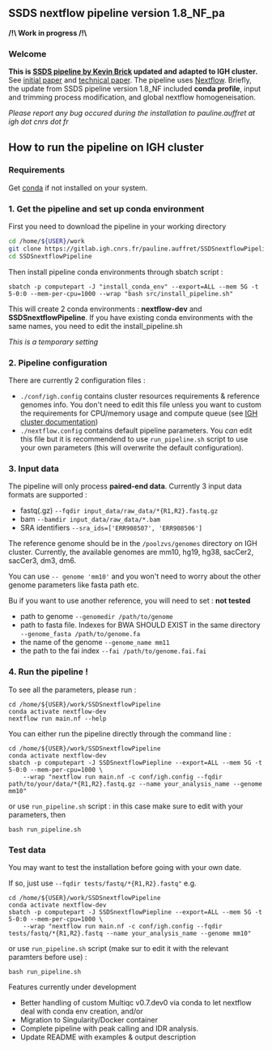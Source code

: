 ## **SSDS nextflow pipeline version 1.8_NF_pa**
**\/!\ Work in progress /!\\**
### **Welcome**
**This is [SSDS pipeline by Kevin Brick](https://github.com/kevbrick/SSDSnextflowPipeline) updated and adapted to IGH cluster.**
See [initial paper](https://genome.cshlp.org/content/22/5/957.long) and [technical paper](https://www.sciencedirect.com/science/article/pii/S0076687917303750?via%3Dihub).
The pipeline uses [Nextflow]( https://www.nextflow.io/).
Briefly, the update from SSDS pipeline version 1.8_NF included **conda profile**, input and trimming process modification, and global nextflow homogeneisation.

*Please report any bug occured during the installation to pauline.auffret at igh dot cnrs dot fr*


## **How to run the pipeline on IGH cluster**
### Requirements
Get [conda](https://docs.conda.io/projects/conda/en/latest/user-guide/install/linux.html) if not installed on your system.

### 1. Get the pipeline and set up conda environment
First you need to download the pipeline in your working directory
````sh
cd /home/${USER}/work
git clone https://gitlab.igh.cnrs.fr/pauline.auffret/SSDSnextflowPipeline.git
cd SSDSnextflowPipeline
````
Then install pipeline conda environments through sbatch script :
```` 
sbatch -p computepart -J "install_conda_env" --export=ALL --mem 5G -t 5-0:0 --mem-per-cpu=1000 --wrap "bash src/install_pipeline.sh"
```` 
This will create 2 conda environments : **nextflow-dev** and **SSDSnextflowPipeline**.
If you have existing conda environments with the same names, you need to edit the install_pipeline.sh

*This is a temporary setting*

### 2. Pipeline configuration 
There are currently 2 configuration files :
- ````./conf/igh.config```` contains cluster resources requirements & reference genomes info. You don't need to edit this file unless you want to custom the requirements for CPU/memory usage and compute queue (see [IGH cluster documentation](https://kojiki.igh.cnrs.fr/doku.php?id=cluster,))
- ````./nextflow.config```` contains default pipeline parameters. You *can* edit this file but it is recommendend to use ````run_pipeline.sh```` script to use your own parameters (this will overwrite the default configuration).

### 3. Input data
The pipeline will only process **paired-end data**.
Currently 3 input data formats are supported : 
- fastq(.gz) ````--fqdir input_data/raw_data/*{R1,R2}.fastq.gz````
- bam ````--bamdir input_data/raw_data/*.bam````
- SRA identifiers ````--sra_ids=['ERR908507', 'ERR908506']````

The reference genome should be in the ``/poolzvs/genomes`` directory on IGH cluster. Currently, the available genomes are mm10, hg19, hg38, sacCer2, sacCer3, dm3, dm6.

You can use ````-- genome 'mm10'```` and you won't need to worry about the other genome parameters like fasta path etc.

Bu if you want to use another reference, you will need to set : **not tested**
- path to genome ````--genomedir /path/to/genome````
- path to fasta file. Indexes for BWA SHOULD EXIST in the same directory ````--genome_fasta /path/to/genome.fa````
- the name of the genome ````--genome_name mm11````
- the path to the fai index ````--fai /path/to/genome.fai.fai````

### 4. Run the pipeline !
To see all the parameters, please run :
````
cd /home/${USER}/work/SSDSnextflowPipeline
conda activate nextflow-dev
nextflow run main.nf --help
````
You can either run the pipeline directly through the command line :
````
cd /home/${USER}/work/SSDSnextflowPipeline
conda activate nextflow-dev
sbatch -p computepart -J SSDSnextflowPiepline --export=ALL --mem 5G -t 5-0:0 --mem-per-cpu=1000 \
	--wrap "nextflow run main.nf -c conf/igh.config --fqdir path/to/your/data/*{R1,R2}.fastq.gz --name your_analysis_name --genome mm10"
````
or use ``run_pipeline.sh`` script : in this case make sure to edit with your parameters, then
````
bash run_pipeline.sh
````

### Test data
You may want to test the installation before going with your own date. 

If so, just use ````--fqdir tests/fastq/*{R1,R2}.fastq"```` e.g.
````
cd /home/${USER}/work/SSDSnextflowPipeline
conda activate nextflow-dev
sbatch -p computepart -J SSDSnextflowPiepline --export=ALL --mem 5G -t 5-0:0 --mem-per-cpu=1000 \
	--wrap "nextflow run main.nf -c conf/igh.config --fqdir tests/fastq/*{R1,R2}.fastq --name your_analysis_name --genome mm10"
````
or use ``run_pipeline.sh`` script (make sur to edit it with the relevant paramters before use) :
````
bash run_pipeline.sh
````

Features currently under development
- Better handling of custom Multiqc v0.7.dev0 via conda to let nextflow deal with conda env creation, and/or
- Migration to Singularity/Docker container
- Complete pipeline with peak calling and IDR analysis.
- Update README with examples & output description
